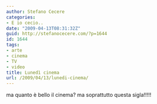 ```yaml
---
author: Stefano Cecere
categories:
- E io cecio..
date: "2009-04-13T08:31:32Z"
guid: http://stefanocecere.com/?p=1644
id: 1644
tags:
- arte
- cinema
- TV
- video
title: Lunedì cinema
url: /2009/04/13/lunedi-cinema/
---
```


ma quanto è bello il cinema? ma soprattutto questa sigla!!!!!